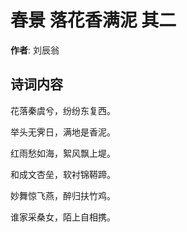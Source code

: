 # 春景 落花香满泥 其二

**作者**: 刘辰翁

## 诗词内容

花落秦虞兮，纷纷东复西。

举头无霁日，满地是香泥。

红雨愁如海，絮风飘上堤。

和成文杏垒，软衬锦鞯蹄。

妙舞惊飞燕，醉归扶竹鸡。

谁家采桑女，陌上自相携。

